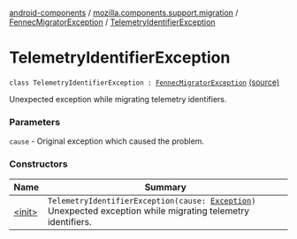 [android-components](../../../index.md) / [mozilla.components.support.migration](../../index.md) / [FennecMigratorException](../index.md) / [TelemetryIdentifierException](./index.md)

# TelemetryIdentifierException

`class TelemetryIdentifierException : `[`FennecMigratorException`](../index.md) [(source)](https://github.com/mozilla-mobile/android-components/blob/master/components/support/migration/src/main/java/mozilla/components/support/migration/FennecMigrator.kt#L197)

Unexpected exception while migrating telemetry identifiers.

### Parameters

`cause` - Original exception which caused the problem.

### Constructors

| Name | Summary |
|---|---|
| [&lt;init&gt;](-init-.md) | `TelemetryIdentifierException(cause: `[`Exception`](https://kotlinlang.org/api/latest/jvm/stdlib/kotlin/-exception/index.html)`)`<br>Unexpected exception while migrating telemetry identifiers. |
